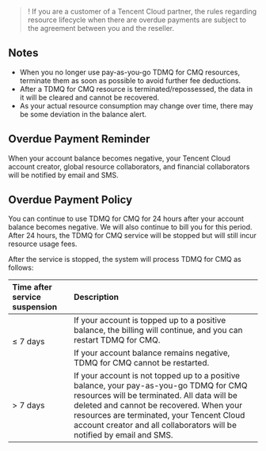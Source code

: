 >! If you are a customer of a Tencent Cloud partner, the rules regarding resource lifecycle when there are overdue payments are subject to the agreement between you and the reseller.

## Notes

- When you no longer use pay-as-you-go TDMQ for CMQ resources, terminate them as soon as possible to avoid further fee deductions.
- After a TDMQ for CMQ resource is terminated/repossessed, the data in it will be cleared and cannot be recovered.
- As your actual resource consumption may change over time, there may be some deviation in the balance alert.

## Overdue Payment Reminder

When your account balance becomes negative, your Tencent Cloud account creator, global resource collaborators, and financial collaborators will be notified by email and SMS.

## Overdue Payment Policy

You can continue to use TDMQ for CMQ for 24 hours after your account balance becomes negative. We will also continue to bill you for this period. After 24 hours, the TDMQ for CMQ service will be stopped but will still incur resource usage fees.

After the service is stopped, the system will process TDMQ for CMQ as follows:

<table>
<thead>
<tr>
<th align="left">Time after service suspension</th>
<th align="left">Description</th>
</tr>
</thead>
<tbody><tr>
<td align="left" rowspan="2">≤ 7 days</td>
<td align="left">If your account is topped up to a positive balance, the billing will continue, and you can restart TDMQ for CMQ.</td>
</tr>
<tr>
<td align="left">If your account balance remains negative, TDMQ for CMQ cannot be restarted.</td>
</tr>
<tr>
<td align="left">> 7 days</td>
<td align="left">If your account is not topped up to a positive balance, your pay-as-you-go TDMQ for CMQ resources will be terminated. All data will be deleted and cannot be recovered. When your resources are terminated, your Tencent Cloud account creator and all collaborators will be notified by email and SMS.</td>
</tr>
</tbody></table>

